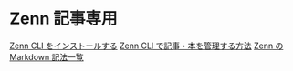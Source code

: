 # Zenn 記事専用

[Zenn CLI をインストールする](https://zenn.dev/zenn/articles/install-zenn-cli)
[Zenn CLI で記事・本を管理する方法](https://zenn.dev/zenn/articles/zenn-cli-guide)
[Zenn の Markdown 記法一覧](https://zenn.dev/zenn/articles/markdown-guide)
